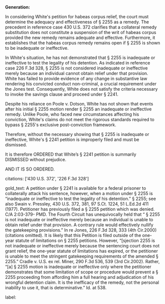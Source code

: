 **Generation:**

In considering White's petition for habeas corpus relief, the court must determine the adequacy and effectiveness of § 2255 as a remedy. The precedent in reference case 430 U.S. 372 clarifies that a collateral remedy substitution does not constitute a suspension of the writ of habeas corpus provided the new remedy remains adequate and effective. Furthermore, it establishes that the habeas corpus remedy remains open if § 2255 is shown to be inadequate or ineffective.

In White's situation, he has not demonstrated that § 2255 is inadequate or ineffective to test the legality of his detention. As indicated in reference case 226 F.3d 328, § 2255 is not considered inadequate or ineffective merely because an individual cannot obtain relief under that provision. White has failed to provide evidence of any change in substantive law rendering his convicted conduct non-criminal, a crucial requirement under the Jones test. Consequently, White does not satisfy the criteria necessary to invoke the savings clause and proceed under § 2241.

Despite his reliance on Poole v. Dotson, White has not shown that events after his initial § 2255 motion render § 2255 an inadequate or ineffective remedy. Unlike Poole, who faced new circumstances affecting his conviction, White's claims do not meet the rigorous standards required to bypass § 2255's exclusive post-conviction framework.

Therefore, without the necessary showing that § 2255 is inadequate or ineffective, White's § 2241 petition is improperly filed and must be dismissed.

It is therefore ORDERED that White’s § 2241 petition is summarily DISMISSED without prejudice.

AND IT IS SO ORDERED.

citations: ['430 U.S. 372', '226 F.3d 328']

gold_text: A petition under § 2241 is available for a federal prisoner to collaterally attack his sentence, however, when a motion under § 2255 is “inadequate or ineffective to test the legality of his detention.” § 2255; see also Swain v. Pressley, 430 U.S. 372, 381, 97 S.Ct. 1224, 51 L.Ed.2d 411 (1977). Petitioner has previously filed a § 2255 petition which was denied. C/A 2:03-379- PMD. The Fourth Circuit has unequivocally held that “ § 2255 is not inadequate or ineffective merely because an individual is unable to obtain relief under that provision. A contrary rule would effectively nullify the gatekeeping provisions.” In re Jones, 226 F.3d 328, 333 (4th Cir.2000) (citations omitted). It is likely that this Petition is filed outside of the one-year statute of limitations on § 2255 petitions. However, “[sjection 2255 is not inadequate or ineffective merely because the sentencing court does not grant relief, the one-year statute of limitations has expired, or the petitioner is unable to meet the stringent gatekeeping requirements of the amended § 2255.” Cradle v. U.S. ex rel. Miner, 290 F.3d 536, 539 (3rd Cir.2002). Rather, “[a] § 2255 motion is inadequate or ineffective only where the petitioner demonstrates that some limitation of scope or procedure would prevent a § 2255 proceeding from affording him a full hearing and adjudication of his wrongful detention claim. It is the inefficacy of the remedy, not the personal inability to use it, that is determinative.” Id. at 538.

label: 